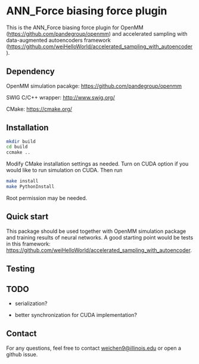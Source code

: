 # ANN_Force biasing force plugin

This is the ANN_Force biasing force plugin for OpenMM (https://github.com/pandegroup/openmm) and accelerated sampling with data-augmented autoencoders framework (https://github.com/weiHelloWorld/accelerated_sampling_with_autoencoder).

## Dependency

OpenMM simulation pacakge: https://github.com/pandegroup/openmm

SWIG C/C++ wrapper: http://www.swig.org/

CMake: https://cmake.org/

## Installation

```bash
mkdir build
cd build
ccmake ..
```

Modify CMake installation settings as needed.  Turn on CUDA option if you would like to run simulation on CUDA.  Then run

```bash
make install
make PythonInstall
```

Root permission may be needed.

## Quick start

This package should be used together with OpenMM simulation package and training results of neural networks.  A good starting point would be tests in this framework: https://github.com/weiHelloWorld/accelerated_sampling_with_autoencoder.

## Testing



## TODO

- serialization?

- better synchronization for CUDA implementation?

## Contact

For any questions, feel free to contact weichen9@illinois.edu or open a github issue.


